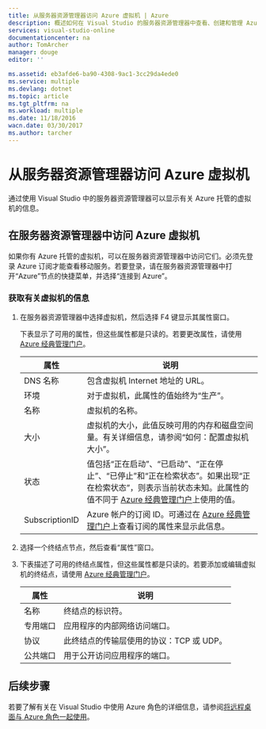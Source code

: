 ```yaml
---
title: 从服务器资源管理器访问 Azure 虚拟机 | Azure
description: 概述如何在 Visual Studio 的服务器资源管理器中查看、创建和管理 Azure 虚拟机 (VM)。
services: visual-studio-online
documentationcenter: na
author: TomArcher
manager: douge
editor: ''

ms.assetid: eb3afde6-ba90-4308-9ac1-3cc29da4ede0
ms.service: multiple
ms.devlang: dotnet
ms.topic: article
ms.tgt_pltfrm: na
ms.workload: multiple
ms.date: 11/18/2016
wacn.date: 03/30/2017
ms.author: tarcher
---
```


# 从服务器资源管理器访问 Azure 虚拟机
通过使用 Visual Studio 中的服务器资源管理器可以显示有关 Azure 托管的虚拟机的信息。

## 在服务器资源管理器中访问 Azure 虚拟机
如果你有 Azure 托管的虚拟机，可以在服务器资源管理器中访问它们。必须先登录 Azure 订阅才能查看移动服务。若要登录，请在服务器资源管理器中打开“Azure”节点的快捷菜单，并选择“连接到 Azure”。

### 获取有关虚拟机的信息
1. 在服务器资源管理器中选择虚拟机，然后选择 F4 键显示其属性窗口。

    下表显示了可用的属性，但这些属性都是只读的。若要更改属性，请使用 [Azure 经典管理门户](https://manage.windowsazure.cn)。

    | 属性 | 说明 | 
    | --- | --- | 
    | DNS 名称 | 包含虚拟机 Internet 地址的 URL。| 
    | 环境 | 对于虚拟机，此属性的值始终为“生产”。| 
    | 名称 | 虚拟机的名称。| 
    | 大小 | 虚拟机的大小，此值反映可用的内存和磁盘空间量。有关详细信息，请参阅“如何：配置虚拟机大小”。| 
    | 状态 | 值包括“正在启动”、“已启动”、“正在停止”、“已停止”和“正在检索状态”。如果出现“正在检索状态”，则表示当前状态未知。此属性的值不同于 [Azure 经典管理门户](https://manage.windowsazure.cn)上使用的值。| 
    | SubscriptionID | Azure 帐户的订阅 ID。可通过在 [Azure 经典管理门户](https://manage.windowsazure.cn)上查看订阅的属性来显示此信息。|
2. 选择一个终结点节点，然后查看“属性”窗口。
3. 下表描述了可用的终结点属性，但这些属性都是只读的。若要添加或编辑虚拟机的终结点，请使用 [Azure 经典管理门户](https://manage.windowsazure.cn)。

    | 属性 | 说明 | 
    | --- | --- | 
    | 名称 | 终结点的标识符。| 
    | 专用端口 | 应用程序的内部网络访问端口。| 
    | 协议 | 此终结点的传输层使用的协议：TCP 或 UDP。| 
    | 公共端口 | 用于公开访问应用程序的端口。|

## 后续步骤
若要了解有关在 Visual Studio 中使用 Azure 角色的详细信息，请参阅[将远程桌面与 Azure 角色一起使用](./vs-azure-tools-remote-desktop-roles.md)。

<!---HONumber=Mooncake_0320_2017-->
<!-- Update_Description: wording update -->